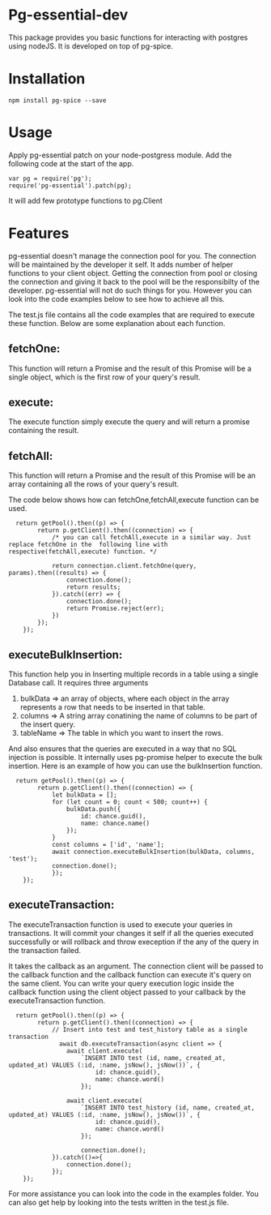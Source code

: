 # Pg-essential-dev

This package provides you basic functions for interacting with postgres using nodeJS.
It is developed on top of pg-spice. 

# Installation
```
npm install pg-spice --save
```

# Usage
Apply pg-essential patch on your node-postgress module. Add the following code at the start of the app.

```
var pg = require('pg');
require('pg-essential').patch(pg);
```

It will add few prototype functions to pg.Client

# Features
pg-essential doesn't manage the connection pool for you. The connection will be maintained by the developer it self. It adds number of helper functions to your client object. Getting the connection from pool or closing the connection and giving it back to the pool will be the responsibilty of the developer. pg-essential will not do such things for you. However you can look into the code examples below to see how to achieve all this.

The test.js file contains all the code examples that are required to execute these function. Below are some explanation about each function.

## fetchOne: ## 
This function will return a Promise and the result of this Promise will be a single object, which is the first row of your query's result.

## execute: ## 
The execute function simply execute the query and will return a promise containing the result. 

## fetchAll: ##
 
 This function will return a Promise and the result of this Promise will be an array containing all the rows of your query's result.

 The code below shows how can fetchOne,fetchAll,execute function can be used.

```
  return getPool().then((p) => {
        return p.getClient().then((connection) => {
            /* you can call fetchAll,execute in a similar way. Just replace fetchOne in the  following line with respective(fetchAll,execute) function. */

            return connection.client.fetchOne(query, params).then((results) => {
                connection.done();
                return results;
            }).catch((err) => {
                connection.done();
                return Promise.reject(err);
            })
        });
    });
```

## executeBulkInsertion: ##
This function help you in Inserting multiple records in a table using a single Database call.
It requires three arguments

1) bulkData => an array of objects, where each object in the array represents a row that needs to be inserted in that table.
2) columns => A string array conatining the name of columns to be part of the insert query.
3) tableName => The table in which you want to insert the rows.

And also ensures that the queries are executed in a way that no SQL injection is possible. It internally uses pg-promise helper to execute the bulk insertion.
Here is an example of how you can use the bulkInsertion function.


```
  return getPool().then((p) => {
        return p.getClient().then((connection) => {
            let bulkData = [];
            for (let count = 0; count < 500; count++) {
                bulkData.push({
                    id: chance.guid(),
                    name: chance.name()
                });
            }
            const columns = ['id', 'name'];
            await connection.executeBulkInsertion(bulkData, columns, 'test');
            connection.done();
            });
    });
```

## executeTransaction: ##

The executeTransaction function is used to execute your queries in transactions. It will commit your changes it self if all the queries executed successfully or will rollback and throw exeception if the any of the query in the transaction failed.

It takes the callback as an argument. The connection client will be passed to the callback function and the callback function can execute it's query on the same client. You can write your query execution logic inside the callback function using the client object passed to your callback by the executeTransaction function. 

```
  return getPool().then((p) => {
        return p.getClient().then((connection) => {
            // Insert into test and test_history table as a single transaction
              await db.executeTransaction(async client => {
                await client.execute(
                    `INSERT INTO test (id, name, created_at, updated_at) VALUES (:id, :name, jsNow(), jsNow())`, {
                        id: chance.guid(),
                        name: chance.word()
                    });

                await client.execute(
                    `INSERT INTO test_history (id, name, created_at, updated_at) VALUES (:id, :name, jsNow(), jsNow())`, {
                        id: chance.guid(),
                        name: chance.word()
                    });

                    connection.done();
            }).catch(()=>{
                connection.done();
            });
    });
```

For more assistance you can look into the code in the examples folder. You can also get help by looking into the tests written in the test.js file.